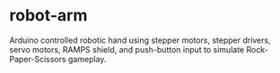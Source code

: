 # robot-arm
Arduino controlled robotic hand using stepper motors, stepper drivers, servo motors, RAMPS shield, and push-button input to simulate Rock-Paper-Scissors gameplay.
